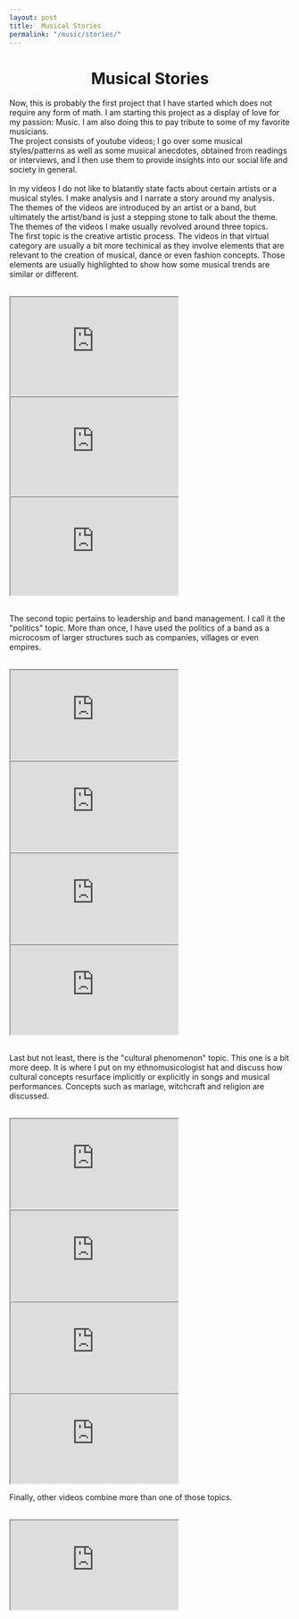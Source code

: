 ```yaml
---
layout: post
title:  Musical Stories 
permalink: "/music/stories/"
---
```


<div class="w3-row">
    <h1 style="text-align:center">Musical Stories</h1>
      <p class = "justify">
Now, this is probably the first project that I have started which does not require any form of math. I am starting this project as a display of love for my passion: Music. I am also doing this to pay tribute to some of my favorite musicians.<br>
The project consists of youtube videos; I go over some musical styles/patterns as well as some musical anecdotes, obtained from readings or interviews, and I then use them to provide insights into our social life and society in general.
<br>
<br>
In my videos I do not like to blatantly state facts about certain artists or a musical styles. I make analysis and I narrate a story around my analysis. The themes of the videos are introduced by an artist or a band, but ultimately the artist/band is just a stepping stone to talk about the theme. The themes of the videos I make usually revolved around three topics. 
<br>
The first topic is the creative artistic process. The videos in that virtual category are usually a bit more techinical as they involve elements that are relevant to the creation of musical, dance or even fashion concepts. Those elements are usually highlighted to show how some musical trends are similar or different. 
<br>
<br>
</p>
<div class="w3-main w3-center" >
    <iframe width="300" height="175"
        src="https://www.youtube.com/embed/h2FetVOzR3E">
    </iframe>
    <iframe width="300" height="175"
        src="https://www.youtube.com/embed/4sn9eacnvUE">
    </iframe>
    <iframe width="300" height="175"
        src="https://www.youtube.com/embed/__5jipCrs7A">
    </iframe>
</div> 
 <p class = "justify">
<br>
The second topic pertains to leadership and band management. I call it the "politics" topic. More than once, I have used the politics of a band as a microcosm of larger structures such as companies, villages or even empires. 
<br>
<br>
</p>
    <div class="w3-main w3-center" >
    <iframe width="300" height="160"
        src="https://www.youtube.com/embed/wCJ50xkwLLs">
    </iframe>
    <iframe width="300" height="160"
        src="https://www.youtube.com/embed/1nMRrl4h7s0">
    </iframe>
    <iframe width="300" height="160"
        src="https://www.youtube.com/embed/3j-G1m2UMxY">
    </iframe>
        <iframe width="300" height="160"
        src="https://www.youtube.com/embed/M3WStZ1unSg">
    </iframe>
    </div> 
 <p class = "justify">
<br>
Last but not least, there is the "cultural phenomenon" topic. This one is a bit more deep. It is where I put on my ethnomusicologist hat and discuss how cultural concepts resurface implicitly or explicitly in songs and musical performances. Concepts such as mariage, witchcraft and religion are discussed. 
<br>
<br>
</p>
<div class="w3-main w3-center" > 
    <iframe width="300" height="160"
        src="https://www.youtube.com/embed/ERZ5SKnCdX0">
    </iframe>
    <iframe width="300" height="160"
        src="https://www.youtube.com/embed/KILOUbTvhn0">
    </iframe>
    <iframe width="300" height="160"
        src="https://www.youtube.com/embed/nZzfFNOCwLU">
    </iframe>
        <iframe width="300" height="160"
        src="https://www.youtube.com/embed/frX1czimIMw">
    </iframe>
</div> 
 <p class = "justify">
Finally, other videos combine more than one of those topics. 
<br>
<br>
</p>
<div class="w3-main w3-center" >
    <iframe width="300" height="160"
        src="https://www.youtube.com/embed/GPsnGIlaAXc">
    </iframe>
    </div> 
</div>




